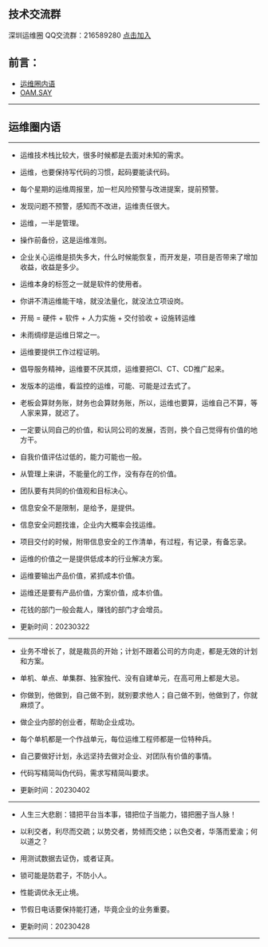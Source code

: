 
## 技术交流群
深圳运维圈 QQ交流群：216589280 [点击加入](https://jq.qq.com/?_wv=1027&k=tdDtDoUp)

## 前言：
- [运维圈内语](./311_运维.圈内语.md)
- [OAM.SAY](./312_OAM_SAY.md)

---

## 运维圈内语

---

- 运维技术栈比较大，很多时候都是去面对未知的需求。


- 运维，也要保持写代码的习惯，起码要能读代码。


- 每个星期的运维周报里，加一栏风险预警与改进提案，提前预警。


- 发现问题不预警，感知而不改进，运维责任很大。


- 运维，一半是管理。


- 操作前备份，这是运维准则。


- 企业关心运维是损失多大，什么时候能恢复，而开发是，项目是否带来了增加收益，收益是多少。


- 运维本身的标签之一就是软件的使用者。


- 你讲不清运维能干啥，就没法量化，就没法立项设岗。


- 开局 = 硬件 + 软件 + 人力实施 + 交付验收 + 设施转运维


- 未雨绸缪是运维日常之一。


- 运维要提供工作过程证明。


- 倡导服务精神，运维要不厌其烦，运维要把CI、CT、CD推广起来。


- 发版本的运维，看监控的运维，可能、可能是过去式了。


- 老板会算财务账，财务也会算财务账，所以，运维也要算，运维自己不算，等人家来算，就迟了。


- 一定要认同自己的价值，和认同公司的发展，否则，换个自己觉得有价值的地方干。


- 自我价值评估过低的，能力可能也一般。


- 从管理上来讲，不能量化的工作，没有存在的价值。


- 团队要有共同的价值观和目标决心。


- 信息安全不是限制，是给予，是提供。


- 信息安全问题找谁，企业内大概率会找运维。


- 项目交付的时候，附带信息安全的工作清单，有过程，有记录，有备忘录。


- 运维的价值之一是提供低成本的行业解决方案。


- 运维要输出产品价值，紧抓成本价值。


- 运维还是要有产品价值，方案价值，成本价值。


- 花钱的部门一般会裁人，赚钱的部门才会增员。


- 更新时间：20230322


---


- 业务不增长了，就是裁员的开始；计划不跟着公司的方向走，都是无效的计划和方案。


- 单机、单点、单集群、独家独代、没有自建单元，在高可用上都是大忌。


- 你做到，他做到，自己做不到，就别要求他人；自己做不到，他做到了，你就麻烦了。


- 做企业内部的创业者，帮助企业成功。


- 每个单机都是一个作战单元，每位运维工程师都是一位特种兵。


- 自己要做好计划，永远坚持去做对企业、对团队有价值的事情。


- 代码写精简叫伪代码，需求写精简叫要求。


- 更新时间：20230402


---


- 人生三大悲剧：错把平台当本事，错把位子当能力，错把圈子当人脉！


- 以利交者，利尽而交疏；以势交者，势倾而交绝；以色交者，华落而爱渝；何以道之？


- 用测试数据去证伪，或者证真。


- 锁可能是防君子，不防小人。


- 性能调优永无止境。


- 节假日电话要保持能打通，毕竟企业的业务重要。


- 更新时间：20230428


---
<br>